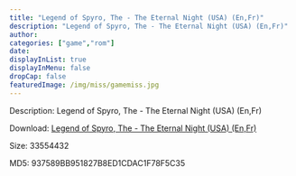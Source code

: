 ```yaml
---
title: "Legend of Spyro, The - The Eternal Night (USA) (En,Fr)"
description: "Legend of Spyro, The - The Eternal Night (USA) (En,Fr)"
author: 
categories: ["game","rom"]
date: 
displayInList: true
displayInMenu: false
dropCap: false
featuredImage: /img/miss/gamemiss.jpg
---
```


Description: Legend of Spyro, The - The Eternal Night (USA) (En,Fr)

Download: <a style="text-decoration:underline;" href="https://mega.nz/#!ObQkiS5S!-VFwl0kLJTHdToenRBHRdiqHs2RGGs_JE8DO5Vjubrw" target = "_blank" rel = "nofollow" > Legend of Spyro, The - The Eternal Night (USA) (En,Fr)</a>

Size: 33554432

MD5: 937589BB951827B8ED1CDAC1F78F5C35

